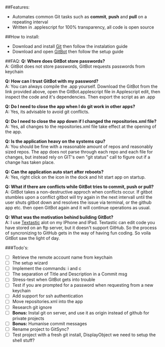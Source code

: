 ##Features:
- Automates common Git tasks such as **commit**, **push** and **pull** on a repeating interval
- Written in .applescript for 100% transparency, all code is open source

##How to install:
- Download and install [Git](http://git-scm.com/download/mac) then follow the instalation guide
- Download and open [GitBot](https://github.com/eonist/GitBot/archive/master.zip) then follow the setup guide

##FAQ:
**Q: Where does GitBot store passwords?** <br/>
A: GitBot does not store passwords, GitBot requests passwords from keychain

**Q: How can I trust GitBot with my password?** <br/>
A: You can always compile the .app yourself. Download the GitBot from the link provided above, open the GitBot.applescript file in Applescript edit, then inspect the code and it's dependencies. Then export the script as an .app

**Q: Do I need to close the app when I do git work in other apps?** <br/>
A: Yes, its advisable to avoid git conflicts.

**Q: Do I need to close the app down if I changed the repositories.xml file?** <br/>
A: Yes, all changes to the repositories.xml file take effect at the opening of the app. 

**Q: Is the application heavy on the systems cpu?** <br/>
A: You should be fine with a reasonable amount of repos and reasonably sized repos. The app does not parse through each repo and each file for changes, but instead rely on GIT's own "git status" call to figure out if a change has taken place.

**Q: Can the application auto start after reboots?** <br/>
A: Yes, right click on the icon in the dock and hit start app on startup.

**Q: What if there are conflicts while GitBot tries to commit, push or pull?** <br/>
A: GitBot takes a non-destructive approch when conflicts occur. If gitbot stumbles upon a conflict gitbot will try again in the next intervall until the user shuts gitbot down and resolves the issue via terminal, or the github app etc. then open GitBot again and it will continue operations as usual.

**Q: What was the motivation behind building GitBot?** <br/>
A: I use [Textastic](http://www.textasticapp.com) alot on my IPhone and IPad. Textastic can edit code you have stored on an ftp server, but it doesn't support GitHub. So the process of syncronizing to GitHub gets in the way of having fun coding. So voila GitBot saw the light of day. 

###Todo's:
- [ ] Retrieve the remote account name from keychain
- [ ] The setup wizard
- [ ] Implement the commands: i and c
- [ ] The separation of Title and Description in a Commit msg
- [ ] Stress-test when GitBot gets into trouble
- [ ] Test if you are prompted for a password when requesting from a new keychain
- [ ] Add support for ssh authentication
- [ ] Move repositories.xml into the app
- [ ] Research git ignore
- [ ] **Bonus:** Instal git on server, and use it as origin instead of github for private projects
- [ ] **Bonus:** Humanise commit messages
- [ ] Rename project to GitSync?
- [ ] Test project with a fresh git install, DisplayObject we need to setup the shell stuff?